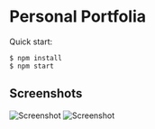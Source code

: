 # Personal Portfolia

Quick start:

```
$ npm install
$ npm start
````

## Screenshots
![Screenshot](/Module%204/14.%20Portfolio/screenshot.jpg "Screenshot")
![Screenshot](/Module%204/14.%20Portfolio/screenshot2.jpg "Screenshot")